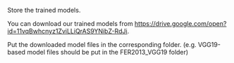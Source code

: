 Store the trained models.

You can download our trained models from https://drive.google.com/open?id=11vqBwhcnyz1ZviLLiQrAS9YNibZ-RdJi.

Put the downloaded model files in the corresponding folder. (e.g. VGG19-based model files should be put in the FER2013_VGG19 folder)
